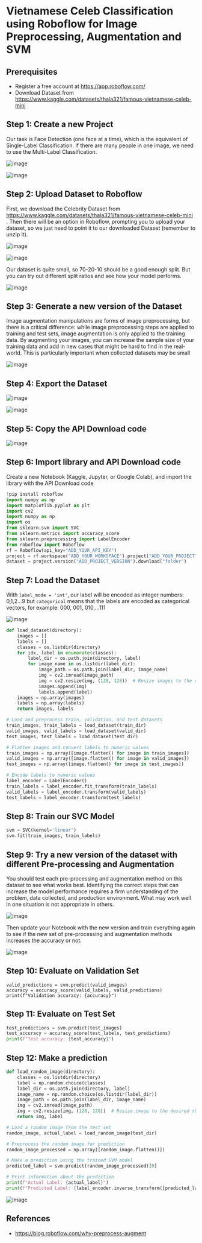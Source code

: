 # Vietnamese Celeb Classification using Roboflow for Image Preprocessing, Augmentation and SVM

## Prerequisites
- Register a free account at https://app.roboflow.com/
- Download Dataset from https://www.kaggle.com/datasets/thala321/famous-vietnamese-celeb-mini

## Step 1: Create a new Project

Our task is Face Detection (one face at a time), which is the equivalent of Single-Label Classification. If there are many people in one image, we need to use the Multi-Label Classification.

![image](https://github.com/hughiephan/DPL/assets/16631121/307eb057-1af4-429c-be8d-52e52b9cdcc0)

![image](https://github.com/hughiephan/DPL/assets/16631121/9435c558-3e58-414e-bfe5-e71f0226fa4b)

## Step 2: Upload Dataset to Roboflow

First, we download the Celebrity Dataset from https://www.kaggle.com/datasets/thala321/famous-vietnamese-celeb-mini . Then there will be an option in Roboflow, prompting you to upload your dataset, so we just need to point it to our downloaded Dataset (remember to unzip it).

![image](https://github.com/hughiephan/DPL/assets/16631121/6e3ff2b0-f070-40ba-8055-b3da360e0a25)

![image](https://github.com/hughiephan/DPL/assets/16631121/aed2565d-f16e-4e8c-ba73-93eb7cebe37e)

Our dataset is quite small, so 70-20-10 should be a good enough split. But you can try out different split ratios and see how your model performs.

![image](https://github.com/hughiephan/DPL/assets/16631121/7bc25a67-2a36-4422-8ecf-22819c1d2f38)

## Step 3: Generate a new version of the Dataset

Image augmentation manipulations are forms of image preprocessing, but there is a critical difference: while image preprocessing steps are applied to training and test sets, image augmentation is only applied to the training data. By augmenting your images, you can increase the sample size of your training data and add in new cases that might be hard to find in the real-world. This is particularly important when collected datasets may be small

![image](https://github.com/hughiephan/DPL/assets/16631121/b73d1127-b7f0-4f22-a0ee-85ed46f7f0ba)

## Step 4: Export the Dataset

![image](https://github.com/hughiephan/DPL/assets/16631121/e1c7e138-edd7-458a-a956-7ed621445bbe)

![image](https://github.com/hughiephan/DPL/assets/16631121/36d69c15-9c9f-4644-ab95-cb4336daa0b7)

## Step 5: Copy the API Download code

![image](https://github.com/hughiephan/DPL/assets/16631121/0eaef9df-3095-4e69-a1b1-000df6daec75)

## Step 6: Import library and API Download code

Create a new Notebook (Kaggle, Jupyter, or Google Colab), and import the library with the API Download code

```python
!pip install roboflow
import numpy as np
import matplotlib.pyplot as plt
import cv2
import numpy as np
import os
from sklearn.svm import SVC
from sklearn.metrics import accuracy_score
from sklearn.preprocessing import LabelEncoder
from roboflow import Roboflow
rf = Roboflow(api_key="ADD_YOUR_API_KEY")
project = rf.workspace("ADD_YOUR_WORKSPACE").project("ADD_YOUR_PROJECT")
dataset = project.version("ADD_PROJECT_VERSION").download("folder")
```

## Step 7: Load the Dataset

With `label_mode = 'int'`, our label will be encoded as integer numbers: 0,1,2...9 but `categorical` means that the labels are encoded as categorical vectors, for example: 000, 001, 010,...111

![image](https://github.com/hughiephan/DPL/assets/16631121/5c8bbc57-f8be-4de2-95b1-3936d590e359)

```python
def load_dataset(directory):
    images = []
    labels = []
    classes = os.listdir(directory)
    for idx, label in enumerate(classes):
        label_dir = os.path.join(directory, label)
        for image_name in os.listdir(label_dir):
            image_path = os.path.join(label_dir, image_name)
            img = cv2.imread(image_path)
            img = cv2.resize(img, (128, 128))  # Resize images to the desired shape
            images.append(img)
            labels.append(label)
    images = np.array(images)
    labels = np.array(labels)
    return images, labels

# Load and preprocess train, validation, and test datasets
train_images, train_labels = load_dataset(train_dir)
valid_images, valid_labels = load_dataset(valid_dir)
test_images, test_labels = load_dataset(test_dir)

# Flatten images and convert labels to numeric values
train_images = np.array([image.flatten() for image in train_images])
valid_images = np.array([image.flatten() for image in valid_images])
test_images = np.array([image.flatten() for image in test_images])

# Encode labels to numeric values
label_encoder = LabelEncoder()
train_labels = label_encoder.fit_transform(train_labels)
valid_labels = label_encoder.transform(valid_labels)
test_labels = label_encoder.transform(test_labels)
```

## Step 8: Train our SVC Model

```python
svm = SVC(kernel='linear')
svm.fit(train_images, train_labels)
```

## Step 9: Try a new version of the dataset with different Pre-processing and Augmentation 

You should test each pre-processing and augmentation method on this dataset to see what works best. Identifying the correct steps that can increase the model performance requires a firm understanding of the problem, data collected, and production environment. What may work well in one situation is not appropriate in others.

![image](https://github.com/hughiephan/DPL/assets/16631121/6361218b-f8e0-4917-aeea-7ca716b982a1)

 Then update your Notebook with the new version and train everything again to see if the new set of pre-processing and augmentation methods increases the accuracy or not.

![image](https://github.com/hughiephan/DPL/assets/16631121/0e2ebbf3-429c-485f-ae14-e0b2d913485e)

## Step 10: Evaluate on Validation Set
```
valid_predictions = svm.predict(valid_images)
accuracy = accuracy_score(valid_labels, valid_predictions)
print(f"Validation accuracy: {accuracy}")
```

## Step 11: Evaluate on Test Set
```python
test_predictions = svm.predict(test_images)
test_accuracy = accuracy_score(test_labels, test_predictions)
print(f"Test accuracy: {test_accuracy}")
```

## Step 12: Make a prediction

```python
def load_random_image(directory):
    classes = os.listdir(directory)
    label = np.random.choice(classes)
    label_dir = os.path.join(directory, label)
    image_name = np.random.choice(os.listdir(label_dir))
    image_path = os.path.join(label_dir, image_name)
    img = cv2.imread(image_path)
    img = cv2.resize(img, (128, 128))  # Resize image to the desired shape
    return img, label

# Load a random image from the test set
random_image, actual_label = load_random_image(test_dir)

# Preprocess the random image for prediction
random_image_processed = np.array([random_image.flatten()])

# Make a prediction using the trained SVM model
predicted_label = svm.predict(random_image_processed)[0]

# Print information about the prediction
print(f"Actual Label: {actual_label}")
print(f"Predicted Label: {label_encoder.inverse_transform([predicted_label])[0]}")
```

![image](https://github.com/hughiephan/DPL/assets/16631121/3909593e-03ce-4b7f-b54b-ec774af1dd25)

## References
- https://blog.roboflow.com/why-preprocess-augment
